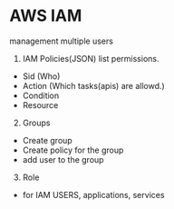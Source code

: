 # AWS IAM

management multiple users

1. IAM Policies(JSON) list permissions.

- Sid (Who)
- Action (Which tasks(apis) are allowd.)
- Condition
- Resource

2. Groups

- Create group
- Create policy for the group
- add user to the group

3. Role

- for IAM USERS, applications, services
